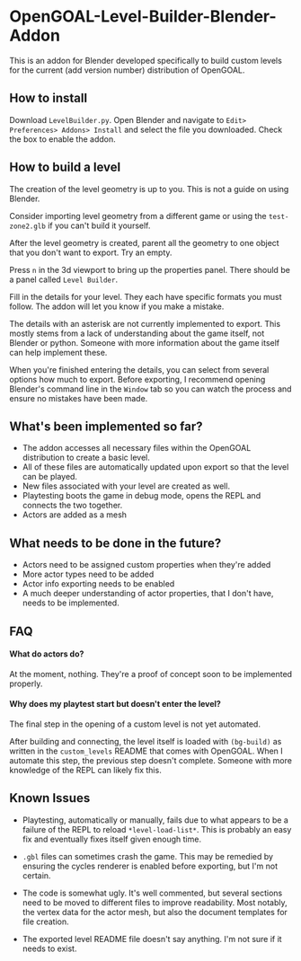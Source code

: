 # OpenGOAL-Level-Builder-Blender-Addon

This is an addon for Blender developed specifically to build custom levels for the current (add version number) distribution of OpenGOAL.

## How to install

Download `LevelBuilder.py`. Open Blender and navigate to `Edit> Preferences> Addons> Install` and select the file you downloaded. Check the box to enable the addon.

## How to build a level

The creation of the level geometry is up to you. This is not a guide on using Blender.

Consider importing level geometry from a different game or using the `test-zone2.glb` if you can't build it yourself.

After the level geometry is created, parent all the geometry to one object that you don't want to export. Try an empty.

Press `n` in the 3d viewport to bring up the properties panel. There should be a panel called `Level Builder`.

Fill in the details for your level. They each have specific formats you must follow. The addon will let you know if you make a mistake.

The details with an asterisk are not currently implemented to export. This mostly stems from a lack of understanding about the game itself, not Blender or python. Someone with more information about the game itself can help implement these.

When you're finished entering the details, you can select from several options how much to export. Before exporting, I recommend opening Blender's command line in the `Window` tab so you can watch the process and ensure no mistakes have been made.

## What's been implemented so far?

- The addon accesses all necessary files within the OpenGOAL distribution to create a basic level.
- All of these files are automatically updated upon export so that the level can be played.
- New files associated with your level are created as well.
- Playtesting boots the game in debug mode, opens the REPL and connects the two together.
- Actors are added as a mesh

## What needs to be done in the future?

- Actors need to be assigned custom properties when they're added
- More actor types need to be added
- Actor info exporting needs to be enabled
- A much deeper understanding of actor properties, that I don't have, needs to be implemented.

## FAQ

#### What do actors do?

At the moment, nothing. They're a proof of concept soon to be implemented properly.

#### Why does my playtest start but doesn't enter the level?

The final step in the opening of a custom level is not yet automated.

After building and connecting, the level itself is loaded with `(bg-build)` as written in the `custom_levels` README that comes with OpenGOAL. When I automate this step, the previous step doesn't complete. Someone with more knowledge of the REPL can likely fix this.

## Known Issues

- Playtesting, automatically or manually, fails due to what appears to be a failure of the REPL to reload `*level-load-list*`. This is probably an easy fix and eventually fixes itself given enough time.

- `.gbl` files can sometimes crash the game. This may be remedied by ensuring the cycles renderer is enabled before exporting, but I'm not certain.

- The code is somewhat ugly. It's well commented, but several sections need to be moved to different files to improve readability. Most notably, the vertex data for the actor mesh, but also the document templates for file creation.

- The exported level README file doesn't say anything. I'm not sure if it needs to exist.
